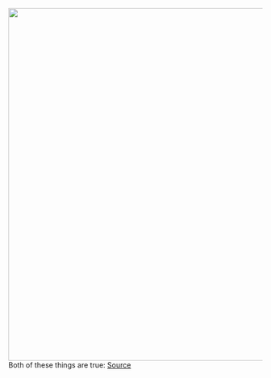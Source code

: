 <img src='https://cdn0.vox-cdn.com/hermano/verge/product/image/9807/vpavic_220210_5030_0054_square_steam_deck.jpg' width='700px' /><br/>
Both of these things are true:
<a href='https://www.theverge.com/22950371/valve-steam-deck-review'> Source <a/>